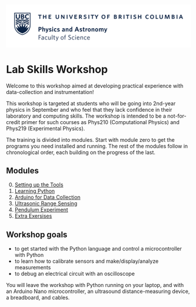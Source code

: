 ![](Resources/Images/ubc_physics_and_astronomy.png)
# Lab Skills Workshop
Welcome to this workshop aimed at developing practical experience with data-collection and instrumentation!

This workshop is targeted at students who will be going into 2nd-year physics in September and who feel that they lack confidence in their laboratory and computing skills. The workshop is intended to be a not-for-credit primer for such courses as Phys210 (Computational Physics) and Phys219 (Experimental Physics).

The training is divided into modules. Start with module zero to get the programs you need installed and running. The rest of the modules follow in chronological order, each building on the progress of the last.

## Modules
0. [Setting up the Tools](/0.%20Setting%20up%20the%20Tools/)
1. [Learning Python](/1.%20Learning%20Python/)
2. [Arduino for Data Collection](/2.%20Arduino%20for%20Data%20Collection/)
3. [Ultrasonic Range Sensing](/3.%20Ultrasonic%20Range%20Sensing/)
4. [Pendulum Experiment](/4.%20Pendulum%20Experiment/)
5. [Extra Exersises](/5.%20Extra%20Exersises/)

## Workshop goals
- to get started with the Python language and control a microcontroller with Python
- to learn how to calibrate sensors and make/display/analyze measurements
- to debug an electrical circuit with an oscilloscope

You will leave the workshop with Python running on your laptop, and with an Arduino Nano microcontroller, an ultrasound distance-measuring device, a breadboard, and cables.
